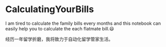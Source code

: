 # CalculatingYourBills
I am tired to calculate the family bills every months and this notebook can easily help you to calculate the each flatmate bill.😃 
<p>经历一年留学折磨，我将致力于自动化留学管家生活。</p>
